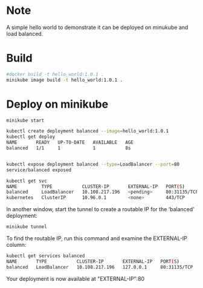 # Note

A simple hello world to demonstrate it can be deployed on minukube and load balanced.

# Build
```bash
#docker build -t hello_world:1.0.1 .
minikube image build -t hello_world:1.0.1 .
```

# Deploy on minikube
```bash
minikube start

kubectl create deployment balanced --image=hello_world:1.0.1
kubectl get deploy
NAME       READY   UP-TO-DATE   AVAILABLE   AGE
balanced   1/1     1            1           8s


kubectl expose deployment balanced --type=LoadBalancer --port=80
service/balanced exposed

kubectl get svc
NAME         TYPE           CLUSTER-IP       EXTERNAL-IP   PORT(S)        AGE
balanced     LoadBalancer   10.108.217.196   <pending>     80:31135/TCP   26s
kubernetes   ClusterIP      10.96.0.1        <none>        443/TCP        111m
```


In another window, start the tunnel to create a routable IP for the ‘balanced’ deployment:

```bash
minikube tunnel
```

To find the routable IP, run this command and examine the EXTERNAL-IP column:

```bash
kubectl get services balanced
NAME       TYPE           CLUSTER-IP       EXTERNAL-IP   PORT(S)        AGE
balanced   LoadBalancer   10.108.217.196   127.0.0.1     80:31135/TCP   92s

```
Your deployment is now available at "EXTERNAL-IP":80